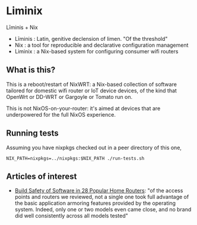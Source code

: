 # Liminix

Līminis + Nix

* Līminis : Latin, genitive declension of limen. "Of the threshold"
* Nix :  a tool for reproducible and declarative configuration management
* Liminix : a Nix-based system for configuring consumer wifi routers

## What is this?

This is a reboot/restart of NixWRT: a Nix-based collection of software
tailored for domestic wifi router or IoT device devices, of the kind
that OpenWrt or DD-WRT or Gargoyle or Tomato run on.

This is not NixOS-on-your-router: it's aimed at devices that are
underpowered for the full NixOS experience.

## Running tests

Assuming you have nixpkgs checked out in a peer directory of this one,

    NIX_PATH=nixpkgs=../nixpkgs:$NIX_PATH ./run-tests.sh



## Articles of interest

* [Build Safety of Software in 28 Popular Home Routers](https://cyber-itl.org/assets/papers/2018/build_safety_of_software_in_28_popular_home_routers.pdf):
   "of the access points and routers we reviewed, not a single one
took full advantage of the basic application armoring features
provided by the operating system. Indeed, only one or two models even
came close, and no brand did well consistently across all models
tested"
